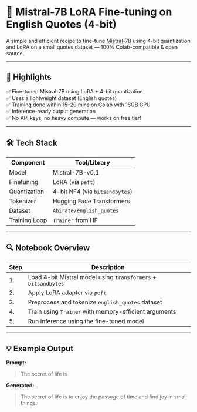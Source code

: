 # 🧠 Mistral-7B LoRA Fine-tuning on English Quotes (4-bit)

A simple and efficient recipe to fine-tune [Mistral-7B](https://huggingface.co/mistralai/Mistral-7B-v0.1) using 4-bit quantization and LoRA on a small quotes dataset — 100% Colab-compatible & open source.

---

## 📌 Highlights

✅ Fine-tuned Mistral-7B using LoRA + 4-bit quantization  
✅ Uses a lightweight dataset (English quotes)  
✅ Training done within 15–20 mins on Colab with 16GB GPU  
✅ Inference-ready output generation  
✅ No API keys, no heavy compute — works on free tier!

---

## 🛠️ Tech Stack

| Component     | Tool/Library                |
|---------------|-----------------------------|
| Model         | Mistral-7B-v0.1             |
| Finetuning    | LoRA (via `peft`)           |
| Quantization  | 4-bit NF4 (via `bitsandbytes`) |
| Tokenizer     | Hugging Face Transformers   |
| Dataset       | `Abirate/english_quotes`    |
| Training Loop | `Trainer` from HF           |

---

## 🔍 Notebook Overview

| Step | Description |
|------|-------------|
| 1.   | Load 4-bit Mistral model using `transformers` + `bitsandbytes` |
| 2.   | Apply LoRA adapter via `peft` |
| 3.   | Preprocess and tokenize `english_quotes` dataset |
| 4.   | Train using `Trainer` with memory-efficient arguments |
| 5.   | Run inference using the fine-tuned model |

---

## 💡 Example Output

**Prompt:**
> The secret of life is

**Generated:**
> The secret of life is to enjoy the passage of time and find joy in small things.

